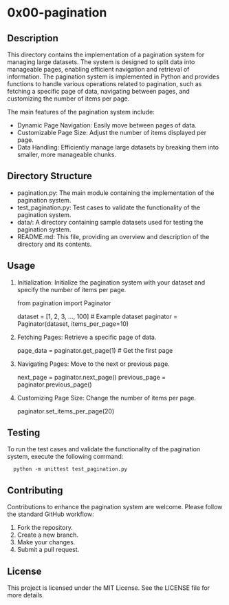  # 0x00-pagination

## Description

This directory contains the implementation of a pagination system for managing large datasets. The system is designed to split data into manageable pages, enabling efficient navigation and retrieval of information. The pagination system is implemented in Python and provides functions to handle various operations related to pagination, such as fetching a specific page of data, navigating between pages, and customizing the number of items per page.

The main features of the pagination system include:

- Dynamic Page Navigation: Easily move between pages of data.
- Customizable Page Size: Adjust the number of items displayed per page.
- Data Handling: Efficiently manage large datasets by breaking them into smaller, more manageable chunks.

## Directory Structure

- pagination.py: The main module containing the implementation of the pagination system.
- test_pagination.py: Test cases to validate the functionality of the pagination system.
- data/: A directory containing sample datasets used for testing the pagination system.
- README.md: This file, providing an overview and description of the directory and its contents.

## Usage

1. Initialization:
Initialize the pagination system with your dataset and specify the number of items per page.

      from pagination import Paginator

      dataset = [1, 2, 3, ..., 100]  # Example dataset
      paginator = Paginator(dataset, items_per_page=10)
2. Fetching Pages:
Retrieve a specific page of data.

      page_data = paginator.get_page(1)  # Get the first page
3. Navigating Pages:
Move to the next or previous page.

      next_page = paginator.next_page()
      previous_page = paginator.previous_page()
4. Customizing Page Size:
Change the number of items per page.

      paginator.set_items_per_page(20)

## Testing

To run the test cases and validate the functionality of the pagination system, execute the following command:

      python -m unittest test_pagination.py

## Contributing

Contributions to enhance the pagination system are welcome. Please follow the standard GitHub workflow:

1. Fork the repository.
2. Create a new branch.
3. Make your changes.
4. Submit a pull request.

## License

This project is licensed under the MIT License. See the LICENSE file for more details.

